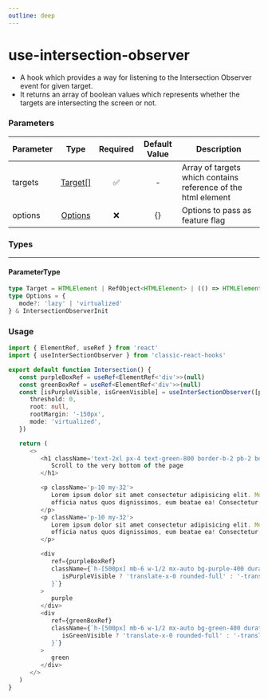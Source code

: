 ```yaml
---
outline: deep
---
```


# use-intersection-observer

-  A hook which provides a way for listening to the Intersection Observer event for given target.
-  It returns an array of boolean values which represents whether the targets are intersecting the screen or not.

### Parameters

| Parameter |            Type            | Required | Default Value | Description                                                   |
| --------- | :------------------------: | :------: | :-----------: | ------------------------------------------------------------- |
| targets   | [Target[]](#parametertype) |    ✅    |       -       | Array of targets which contains reference of the html element |
| options   | [Options](#parametertype)  |    ❌    |      {}       | Options to pass as feature flag                               |

### Types

---

#### ParameterType

```ts
type Target = HTMLElement | RefObject<HTMLElement> | (() => HTMLElement | null) | null
type Options = {
   mode?: 'lazy' | 'virtualized'
} & IntersectionObserverInit
```

### Usage

```ts
import { ElementRef, useRef } from 'react'
import { useInterSectionObserver } from 'classic-react-hooks'

export default function Intersection() {
   const purpleBoxRef = useRef<ElementRef<'div'>>(null)
   const greenBoxRef = useRef<ElementRef<'div'>>(null)
   const [isPurpleVisible, isGreenVisible] = useInterSectionObserver([purpleBoxRef, greenBoxRef], {
      threshold: 0,
      root: null,
      rootMargin: '-150px',
      mode: 'virtualized',
   })

   return (
      <>
         <h1 className='text-2xl px-4 text-green-800 border-b-2 pb-2 border-black'>
            Scroll to the very bottom of the page
         </h1>

         <p className='p-10 my-32'>
            Lorem ipsum dolor sit amet consectetur adipisicing elit. Modi quae illum rem quod recusandae a tempora
            officia natus quos dignissimos, eum beatae ea! Consectetur nemo assumenda eligendi optio voluptatum fuga.
         </p>
         <p className='p-10 my-32'>
            Lorem ipsum dolor sit amet consectetur adipisicing elit. Modi quae illum rem quod recusandae a tempora
            officia natus quos dignissimos, eum beatae ea! Consectetur nemo assumenda eligendi optio voluptatum fuga.
         </p>

         <div
            ref={purpleBoxRef}
            className={`h-[500px] mb-6 w-1/2 mx-auto bg-purple-400 duration-1000 transition-all flex items-center justify-center ${
               isPurpleVisible ? 'translate-x-0 rounded-full' : '-translate-x-[500px] opacity-0 rounded-0'
            }`}
         >
            purple
         </div>
         <div
            ref={greenBoxRef}
            className={`h-[500px] mb-6 w-1/2 mx-auto bg-green-400 duration-1000 transition-all flex items-center justify-center ${
               isGreenVisible ? 'translate-x-0 rounded-full' : '-translate-x-[500px] opacity-0 rounded-0'
            }`}
         >
            green
         </div>
      </>
   )
}
```
